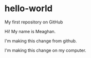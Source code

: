 hello-world
===========

My first repository on GitHub

Hi! My name is Meaghan.

I'm making this change from github.

I'm making this change on my computer.